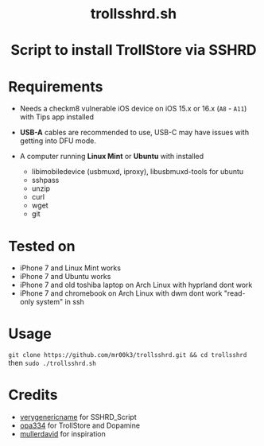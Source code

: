 <h1 align="center">trollsshrd.sh<h1>

<p align="center">Script to install TrollStore via SSHRD</p>


# Requirements
- Needs a checkm8 vulnerable iOS device on iOS 15.x or 16.x (`A8` - `A11`) with Tips app installed

- **USB-A** cables are recommended to use, USB-C may have issues with getting into DFU mode.

- A computer running **Linux Mint** or **Ubuntu** with installed 
    - libimobiledevice (usbmuxd, iproxy), libusbmuxd-tools for ubuntu
    - sshpass
    - unzip
    - curl
    - wget
    - git

# Tested on

- iPhone 7 and Linux Mint works
- iPhone 7 and Ubuntu works
- iPhone 7 and old toshiba laptop on Arch Linux with hyprland dont work
- iPhone 7 and chromebook on Arch Linux with dwm dont work "read-only system" in ssh

# Usage

`git clone https://github.com/mr00k3/trollsshrd.git && cd trollsshrd` then `sudo ./trollsshrd.sh`

# Credits
- [verygenericname](https://github.com/verygenericname) for SSHRD_Script
- [opa334](https://github.com/opa334) for TrollStore and Dopamine
- [mullerdavid](https://www.reddit.com/r/jailbreak/comments/18ftdhr/trollstore_with_sshrd/) for inspiration
